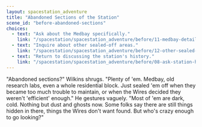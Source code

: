 ```yaml
---
layout: spacestation_adventure
title: "Abandoned Sections of the Station"
scene_id: "before-abandoned-sections"
choices:
  - text: "Ask about the Medbay specifically."
    link: "/spacestation/spacestation_adventure/before/11-medbay-details"
  - text: "Inquire about other sealed-off areas."
    link: "/spacestation/spacestation_adventure/before/12-other-sealed-areas"
  - text: "Return to discussing the station's history."
    link: "/spacestation/spacestation_adventure/before/08-ask-station-history"
---
```


"Abandoned sections?" Wilkins shrugs. "Plenty of 'em. Medbay, old research labs, even a whole residential block. Just sealed 'em off when they became too much trouble to maintain, or when the Wires decided they weren't 'efficient' enough." He gestures vaguely. "Most of 'em are dark, cold. Nothing but dust and ghosts now. Some folks say there are still things hidden in there, things the Wires don't want found. But who's crazy enough to go looking?"
